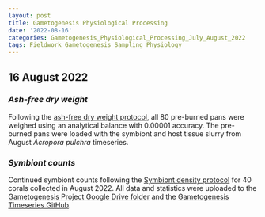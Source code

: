 ```yaml
---
layout: post
title: Gametogenesis Physiological Processing
date: '2022-08-16'
categories: Gametogenesis_Physiological_Processing_July_August_2022
tags: Fieldwork Gametogenesis Sampling Physiology
---
```


## 16 August 2022

### *Ash-free dry weight*
Following the [ash-free dry weight protocol](https://github.com/urol-e5/protocols/blob/master/2020-01-01-Ash-Free-Dry-Weight-Protocol.md), all 80 pre-burned pans were weighed using an analytical balance with 0.00001 accuracy. The pre-burned pans were loaded with the symbiont and host tissue slurry from August *Acropora pulchra* timeseries.

### *Symbiont counts*

Continued symbiont counts following the [Symbiont density protocol](https://github.com/urol-e5/protocols/blob/master/2020-01-07-Cell_Density-Protocol.md) for 40 corals collected in August 2022. All data and statistics were uploaded to the [Gametogenesis Project Google Drive folder](https://drive.google.com/drive/u/0/folders/1KSkMOiGlpIDJ80WWa3U5HESVHea4GNIu) and the [Gametogenesis Timeseries GitHub](https://github.com/daniellembecker/Gametogenesis/tree/main/gametogenesis_timeseries). 


